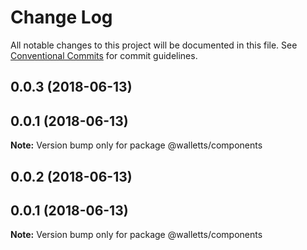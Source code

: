 # Change Log

All notable changes to this project will be documented in this file.
See [Conventional Commits](https://conventionalcommits.org) for commit guidelines.

<a name="0.0.3"></a>
## 0.0.3 (2018-06-13)



<a name="0.0.1"></a>
## 0.0.1 (2018-06-13)




**Note:** Version bump only for package @walletts/components

<a name="0.0.2"></a>
## 0.0.2 (2018-06-13)



<a name="0.0.1"></a>
## 0.0.1 (2018-06-13)




**Note:** Version bump only for package @walletts/components
